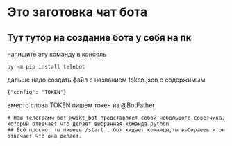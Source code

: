 # Это заготовка чат бота
## Тут тутор на создание бота у себя на пк
напишите эту команду в консоль 
```
py -m pip install telebot
```
дальше надо создать файл с названием token.json с содержимым
```
{"config": "TOKEN"}
```
вместо слова TOKEN пишем токен из @BotFather
```
# Наш телеграмм бот @wikt_bot представляет собой небольшого советчика, который отвечает что делает выбранная команда python
## Всё просто: ты пишешь /start , бот кидает команды,ты выбираешь и он отвечает что она делает.
```

```

